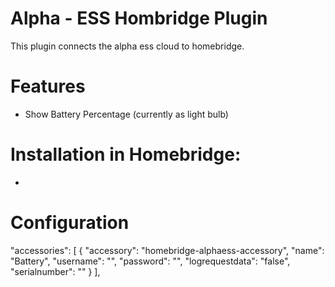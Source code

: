 

# Alpha - ESS Hombridge Plugin

This plugin connects the alpha ess cloud to homebridge.


# Features 

 - Show Battery Percentage  (currently as light bulb)

# Installation in Homebridge:

- 
 

 # Configuration

   "accessories": [
        {
            "accessory": "homebridge-alphaess-accessory",
            "name": "Battery",
            "username": "<YourAlphaEssCloudUsername>", 
            "password": "<YourAlphaEssCloudPassword>",
            "logrequestdata": "false",
            "serialnumber": "<YourAlphaEesCloudSerialNumberOfDevice>"
        }
    ],